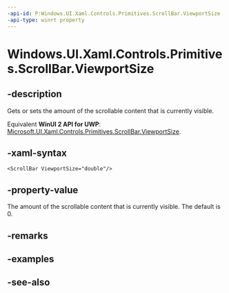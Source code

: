 ```yaml
---
-api-id: P:Windows.UI.Xaml.Controls.Primitives.ScrollBar.ViewportSize
-api-type: winrt property
---
```


<!-- Property syntax
public double ViewportSize { get;  set; }
-->

# Windows.UI.Xaml.Controls.Primitives.ScrollBar.ViewportSize

## -description
Gets or sets the amount of the scrollable content that is currently visible.

Equivalent **WinUI 2 API for UWP**: [Microsoft.UI.Xaml.Controls.Primitives.ScrollBar.ViewportSize](/windows/winui/api/microsoft.ui.xaml.controls.primitives.scrollbar.viewportsize).

## -xaml-syntax
```xaml
<ScrollBar ViewportSize="double"/>
```


## -property-value
The amount of the scrollable content that is currently visible. The default is 0.

## -remarks

## -examples

## -see-also
